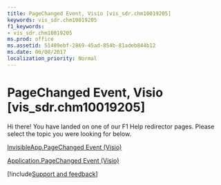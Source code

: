 ```yaml
---
title: PageChanged Event, Visio [vis_sdr.chm10019205]
keywords: vis_sdr.chm10019205
f1_keywords:
- vis_sdr.chm10019205
ms.prod: office
ms.assetid: 51489ebf-2869-45ad-854b-81adeb844b12
ms.date: 06/08/2017
localization_priority: Normal
---
```



# PageChanged Event, Visio [vis_sdr.chm10019205]

Hi there! You have landed on one of our F1 Help redirector pages. Please select the topic you were looking for below.

[InvisibleApp.PageChanged Event (Visio)](https://msdn.microsoft.com/library/e7cb83ea-ddca-1b4c-7f82-38d7385f9ed1%28Office.15%29.aspx)

[Application.PageChanged Event (Visio)](https://msdn.microsoft.com/library/bcb49753-6980-307f-362d-92cebe7bdf53%28Office.15%29.aspx)

[!include[Support and feedback](~/includes/feedback-boilerplate.md)]